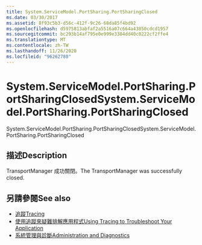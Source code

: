 ```yaml
---
title: System.ServiceModel.PortSharing.PortSharingClosed
ms.date: 03/30/2017
ms.assetid: 8f93c5b3-d56c-412f-9c26-68da85f4bd92
ms.openlocfilehash: d5975813abfaf2a5516a07c664a43850cdcd1957
ms.sourcegitcommit: bc293b14af795e0e999e3304dd40c0222cf2ffe4
ms.translationtype: MT
ms.contentlocale: zh-TW
ms.lasthandoff: 11/26/2020
ms.locfileid: "96262780"
---
```

# <a name="systemservicemodelportsharingportsharingclosed"></a><span data-ttu-id="a8d09-102">System.ServiceModel.PortSharing.PortSharingClosed</span><span class="sxs-lookup"><span data-stu-id="a8d09-102">System.ServiceModel.PortSharing.PortSharingClosed</span></span>

<span data-ttu-id="a8d09-103">System.ServiceModel.PortSharing.PortSharingClosed</span><span class="sxs-lookup"><span data-stu-id="a8d09-103">System.ServiceModel.PortSharing.PortSharingClosed</span></span>  
  
## <a name="description"></a><span data-ttu-id="a8d09-104">描述</span><span class="sxs-lookup"><span data-stu-id="a8d09-104">Description</span></span>  

 <span data-ttu-id="a8d09-105">TransportManager 成功關閉。</span><span class="sxs-lookup"><span data-stu-id="a8d09-105">The TransportManager was successfully closed.</span></span>  
  
## <a name="see-also"></a><span data-ttu-id="a8d09-106">另請參閱</span><span class="sxs-lookup"><span data-stu-id="a8d09-106">See also</span></span>

- [<span data-ttu-id="a8d09-107">追蹤</span><span class="sxs-lookup"><span data-stu-id="a8d09-107">Tracing</span></span>](index.md)
- [<span data-ttu-id="a8d09-108">使用追蹤來疑難排解應用程式</span><span class="sxs-lookup"><span data-stu-id="a8d09-108">Using Tracing to Troubleshoot Your Application</span></span>](using-tracing-to-troubleshoot-your-application.md)
- [<span data-ttu-id="a8d09-109">系統管理與診斷</span><span class="sxs-lookup"><span data-stu-id="a8d09-109">Administration and Diagnostics</span></span>](../index.md)

